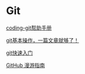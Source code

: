 # Git

[coding-git帮助手册](https://dev.tencent.com/help/doc/git-2/git-start)

[git基本操作，一篇文章就够了！](https://juejin.im/post/5ae072906fb9a07a9e4ce596)

[git快速入门](https://juejin.im/post/5ad60a90f265da237840c7f6)

[GitHub 漫游指南](https://github.com/phodal/github)